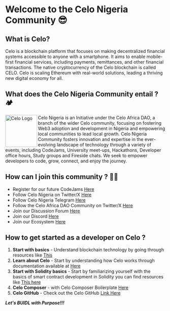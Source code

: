 # Welcome to the Celo Nigeria Community :sunglasses:

## What is Celo?

Celo is a blockchain platform that focuses on making decentralized financial systems accessible to anyone with a smartphone. It aims to enable mobile-first financial services, including payments, remittances, and other financial transactions. The native cryptocurrency of the Celo blockchain is called CELO. Celo is scaling Ethereum with real-world solutions, leading a thriving new digital economy for all.

## What does the Celo Nigeria Community entail ? 🏕

 <img align="left" width="100" height="100" alt="Celo Logo" src="https://avatars.githubusercontent.com/u/109409532?s=400&u=e246906b220f7e7a3a3bc3dc5f62fd6d30392000&v=4">

Celo Nigeria  is an Initiative under the Celo Africa DAO, a branch of the wider Celo community, focusing on fostering Web3 adoption and development in Nigeria and empowering local communities to lead local growth.
Celo Nigeria Community fosters innovation and expertise in the ever-evolving landscape of technology through a variety of events, including CodeJams, University meet-ups, Hackathons, Developer office hours, Study groups and Fireside chats.
We seek to empower developers to code, grow, connect, and enjoy the journey.

## How can I join this community ? 🚀🔥

- Register for our future CodeJams [Here](https://lu.ma/s3qzobux)
- Follow Celo Nigeria on Twitter/X [Here](https://x.com/celonigeria?s=21&t=GcgWBsAbcIe78S7wMmleBg)
- Follow Celo Nigeria Telegram [Here](https://t.me/celonigeriadevelopers)
- Follow the Celo Africa DAO Community on Twitter/X  [Here](https://twitter.com/CeloAfricaDao)
- Join our Discussion Forum  [Here](https://forum.celo.org/)
- Join our Discord [Here](https://discord.com/invite/celo)
- Join our Ecosystem [Here](https://docs.celo.org/community/grant-playbook)

## How to get started as a developer on Celo ?

1. **Start with basics** - Understand blockchain technology by going through resources like [This](https://docs.soliditylang.org/en/v0.8.24/)
2. **Learn about Celo** - Start by understanding how Celo works through documentation available at [Here](https://docs.celo.org/)
3. **Start with Solidity basics** - Start by familiarizing yourself with the  basics of smart contract development in Solidity you can find resources like [This here](https://solidity-by-example.org/)
4. **Celo Composer** - with Celo Composer Boilerplate [Here](https://github.com/celo-org/celo-composer)
5. **Celo GitHub** - Check out the Celo GitHub [Link Here](https://github.com/celo-org)

_**Let's BUIDL with Purpose!!!**_
